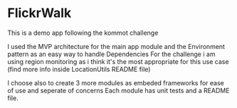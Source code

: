 # FlickrWalk

This is a demo app following the kommot challenge

I used the MVP architecture for the main app module and the Environment pattern as an easy way to handle Dependencies
For the challenge i am using region monitoring as i think it's the most appropriate for this use case (find more info inside LocationUtils README file)

I choose also to create 3 more modules as embeded frameworks for ease of use and seperate of concerns
Each module has unit tests and a README file.
